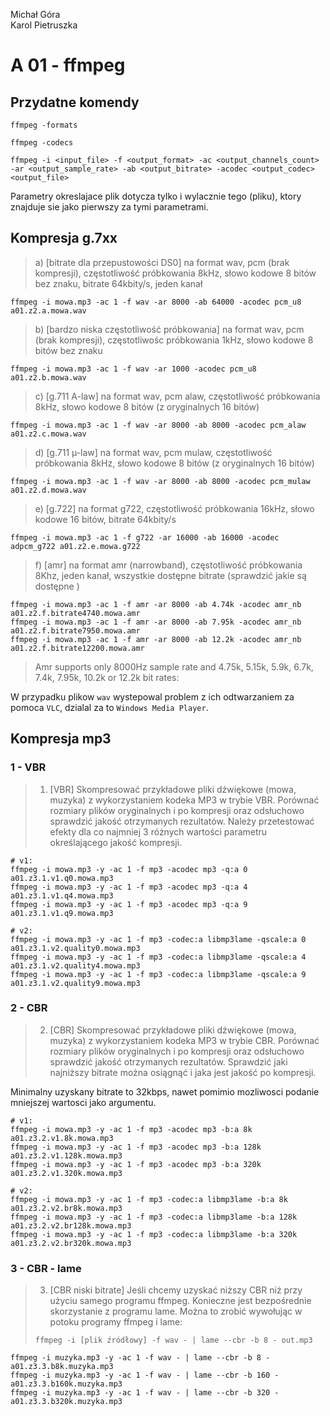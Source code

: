 Michał Góra   
Karol Pietruszka

# A 01 - ffmpeg

## Przydatne komendy

```
ffmpeg -formats
```

```
ffmpeg -codecs
```

```
ffmpeg -i <input_file> -f <output_format> -ac <output_channels_count> -ar <output_sample_rate> -ab <output_bitrate> -acodec <output_codec> <output_file>
```

Parametry okreslajace plik dotycza tylko i wylacznie tego (pliku), ktory znajduje sie jako pierwszy za tymi parametrami.

## Kompresja g.7xx

> a) [bitrate dla przepustowości DS0] na format wav, pcm (brak kompresji), częstotliwość próbkowania 8kHz, słowo kodowe 8 bitów bez znaku, bitrate 64kbity/s, jeden kanał

```
ffmpeg -i mowa.mp3 -ac 1 -f wav -ar 8000 -ab 64000 -acodec pcm_u8 a01.z2.a.mowa.wav
```

> b) [bardzo niska częstotliwość próbkowania] na format wav, pcm (brak kompresji), częstotliwośc próbkowania 1kHz, słowo kodowe 8 bitów bez znaku

```
ffmpeg -i mowa.mp3 -ac 1 -f wav -ar 1000 -acodec pcm_u8 a01.z2.b.mowa.wav
```

> c) [g.711 A-law] na format wav, pcm alaw, częstotliwość próbkowania 8kHz, słowo kodowe 8 bitów (z oryginalnych 16 bitów)

```
ffmpeg -i mowa.mp3 -ac 1 -f wav -ar 8000 -ab 8000 -acodec pcm_alaw a01.z2.c.mowa.wav
```

> d) [g.711 µ-law] na format wav, pcm mulaw, częstotliwość próbkowania 8kHz, słowo kodowe 8 bitów (z oryginalnych 16 bitów)

```
ffmpeg -i mowa.mp3 -ac 1 -f wav -ar 8000 -ab 8000 -acodec pcm_mulaw a01.z2.d.mowa.wav
```

> e) [g.722] na format g722, częstotliwość próbkowania 16kHz, słowo kodowe 16 bitów, bitrate 64kbity/s

```
ffmpeg -i mowa.mp3 -ac 1 -f g722 -ar 16000 -ab 16000 -acodec adpcm_g722 a01.z2.e.mowa.g722
```

> f) [amr] na format amr (narrowband), częstotliwość próbkowania 8Khz, jeden kanał, wszystkie dostępne bitrate (sprawdzić jakie są dostępne )

```
ffmpeg -i mowa.mp3 -ac 1 -f amr -ar 8000 -ab 4.74k -acodec amr_nb a01.z2.f.bitrate4740.mowa.amr
ffmpeg -i mowa.mp3 -ac 1 -f amr -ar 8000 -ab 7.95k -acodec amr_nb a01.z2.f.bitrate7950.mowa.amr
ffmpeg -i mowa.mp3 -ac 1 -f amr -ar 8000 -ab 12.2k -acodec amr_nb a01.z2.f.bitrate12200.mowa.amr
```

> Amr supports only 8000Hz sample rate and 4.75k, 5.15k, 5.9k, 6.7k, 7.4k, 7.95k, 10.2k or 12.2k bit rates:

W przypadku plikow `wav` wystepowal problem z ich odtwarzaniem za pomoca `VLC`, dzialal za to `Windows Media Player`.

## Kompresja mp3

### 1 - VBR

> 1) [VBR] Skompresować przykładowe pliki dźwiękowe (mowa, muzyka) z wykorzystaniem kodeka MP3 w trybie VBR. Porównać rozmiary plików oryginalnych i po kompresji oraz odsłuchowo sprawdzić jakość otrzymanych rezultatów. Należy przetestować efekty dla co najmniej 3 różnych wartości parametru określającego jakość kompresji.

```
# v1:
ffmpeg -i mowa.mp3 -y -ac 1 -f mp3 -acodec mp3 -q:a 0 a01.z3.1.v1.q0.mowa.mp3
ffmpeg -i mowa.mp3 -y -ac 1 -f mp3 -acodec mp3 -q:a 4 a01.z3.1.v1.q4.mowa.mp3
ffmpeg -i mowa.mp3 -y -ac 1 -f mp3 -acodec mp3 -q:a 9 a01.z3.1.v1.q9.mowa.mp3

# v2:
ffmpeg -i mowa.mp3 -y -ac 1 -f mp3 -codec:a libmp3lame -qscale:a 0 a01.z3.1.v2.quality0.mowa.mp3
ffmpeg -i mowa.mp3 -y -ac 1 -f mp3 -codec:a libmp3lame -qscale:a 4 a01.z3.1.v2.quality4.mowa.mp3
ffmpeg -i mowa.mp3 -y -ac 1 -f mp3 -codec:a libmp3lame -qscale:a 9 a01.z3.1.v2.quality9.mowa.mp3
```

### 2 - CBR

> 2) [CBR] Skompresować przykładowe pliki dźwiękowe (mowa, muzyka) z wykorzystaniem kodeka MP3 w trybie CBR. Porównać rozmiary plików oryginalnych i po kompresji oraz odsłuchowo sprawdzić jakość otrzymanych rezultatów. Sprawdzić jaki najniższy bitrate można osiągnąć i jaka jest jakość po kompresji.

Minimalny uzyskany bitrate to 32kbps, nawet pomimio mozliwosci podanie mniejszej wartosci jako argumentu.

```
# v1:
ffmpeg -i mowa.mp3 -y -ac 1 -f mp3 -acodec mp3 -b:a 8k a01.z3.2.v1.8k.mowa.mp3
ffmpeg -i mowa.mp3 -y -ac 1 -f mp3 -acodec mp3 -b:a 128k a01.z3.2.v1.128k.mowa.mp3
ffmpeg -i mowa.mp3 -y -ac 1 -f mp3 -acodec mp3 -b:a 320k a01.z3.2.v1.320k.mowa.mp3

# v2:
ffmpeg -i mowa.mp3 -y -ac 1 -f mp3 -codec:a libmp3lame -b:a 8k a01.z3.2.v2.br8k.mowa.mp3
ffmpeg -i mowa.mp3 -y -ac 1 -f mp3 -codec:a libmp3lame -b:a 128k a01.z3.2.v2.br128k.mowa.mp3
ffmpeg -i mowa.mp3 -y -ac 1 -f mp3 -codec:a libmp3lame -b:a 320k a01.z3.2.v2.br320k.mowa.mp3
```

### 3 - CBR - lame

> 3) [CBR niski bitrate] Jeśli chcemy uzyskać niższy CBR niż przy użyciu samego programu ffmpeg. Konieczne jest bezpośrednie skorzystanie z programu lame. Można to zrobić wywołując w potoku programy ffmpeg i lame:
> ```
> ffmpeg -i [plik źródłowy] -f wav - | lame --cbr -b 8 - out.mp3
> ```

```
ffmpeg -i muzyka.mp3 -y -ac 1 -f wav - | lame --cbr -b 8 - a01.z3.3.b8k.muzyka.mp3
ffmpeg -i muzyka.mp3 -y -ac 1 -f wav - | lame --cbr -b 160 - a01.z3.3.b160k.muzyka.mp3
ffmpeg -i muzyka.mp3 -y -ac 1 -f wav - | lame --cbr -b 320 - a01.z3.3.b320k.muzyka.mp3
```